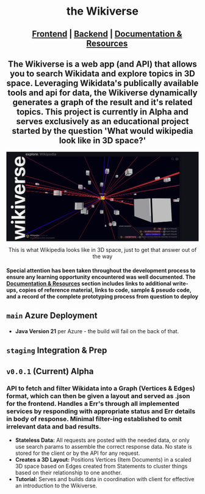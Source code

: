 <h1 align=center>the Wikiverse</h1>
<ul align=center>
  <h2>
    <a href=https://github.com/horaciovelvetine/wikidata-universe-client>Frontend</a> |
    <a href=https://github.com/horaciovelvetine/wikidata-universe-api>Backend</a> |
    <a href=https://github.com/horaciovelvetine/horaciovelvetine/blob/main/assets/docs/THE_WIKIVERSE_OVERVIEW.md>Documentation & Resources </a>
  </h2>
</ul>

<h2 align=center>The Wikiverse is a web app (and API) that allows you to search Wikidata and explore topics in 3D space. Leveraging Wikidata's publically available tools and api for data, the Wikiverse dynamically generates a graph of the result and it's related topics. This project is currently in Alpha and serves exclusively as an educational project started by the question 'What would wikipedia look like in 3D space?'</h2>

<img align=center src=.github/readme_assets/wikipedia_in3D_v0.0.1.png>
<p align=center>This is what Wikipedia looks like in 3D space, just to get that answer out of the way</p>  

<h4>Special attention has been taken throughout the development process to ensure any learning opportunity encountered was well documented. The <a href=https://github.com/horaciovelvetine/horaciovelvetine/blob/main/assets/docs/THE_WIKIVERSE_OVERVIEW.md>Documentation & Resources</a> section includes links to additional write-ups, copies of reference material, links to code, sample & pseudo code, and a record of the complete prototyping process from question to deploy</h4>

## `main` Azure Deployment

<h4></h4>

- **Java Version 21** per Azure - the build will fail on the back of that.

## `staging` Integration & Prep

<h4></h4>

## `v0.0.1` (Current) Alpha

<h3>API to fetch and filter Wikidata into a Graph (Vertices & Edges) format, which can then be given a layout and served as .json for the frontend. Handles a Err's through all implemented services by responding with appropriate status and Err details in body of response. Minimal filter-ing established to omit irrelevant data and bad results.</h3>

- **Stateless Data:** All requests are posted with the needed data, or only use search params to assemble the correct response data. No state is stored for the client or by the API for any request.
- **Creates a 3D Layout:** Positions Vertices (Item Documents) in a scaled 3D space based on Edges created from Statements to cluster things based on their relationship to one another.
- **Tutorial:** Serves and builds data in coordination with client for effective an introduction to the Wikiverse.    



